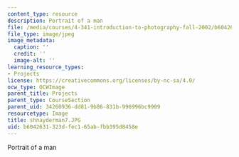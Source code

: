 ```yaml
---
content_type: resource
description: Portrait of a man
file: /media/courses/4-341-introduction-to-photography-fall-2002/b6042631323dfec165abfbb395d8458e_shnayderman7.JPG
file_type: image/jpeg
image_metadata:
  caption: ''
  credit: ''
  image-alt: ''
learning_resource_types:
- Projects
license: https://creativecommons.org/licenses/by-nc-sa/4.0/
ocw_type: OCWImage
parent_title: Projects
parent_type: CourseSection
parent_uid: 34260936-dd81-9b86-831b-996996bc9909
resourcetype: Image
title: shnayderman7.JPG
uid: b6042631-323d-fec1-65ab-fbb395d8458e
---
```

Portrait of a man